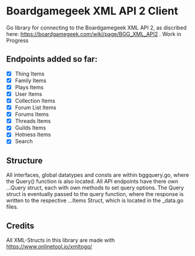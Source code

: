 # Boardgamegeek XML API 2 Client
Go library for connecting to the Boardgamegeek XML API 2, as discribed here: https://boardgamegeek.com/wiki/page/BGG_XML_API2 . Work in Progress

## Endpoints added so far:
- [x] Thing Items
- [x] Family Items
- [x] Plays Items
- [x] User Items
- [x] Collection Items
- [x] Forum List Items
- [x] Forums Items
- [x] Threads Items
- [x] Guilds Items
- [x] Hotness Items
- [x] Search

## Structure
All interfaces, global datatypes and consts are within bggquery.go, where the Query() function is also located. All API endpoints have there own ...Query struct, each with own methods to set query options. The Query struct is eventually passed to the query function, where the response is written to the respective ...Items Struct, which is located in the \_data.go files. 

## Credits
All XML-Structs in this library are made with https://www.onlinetool.io/xmltogo/
